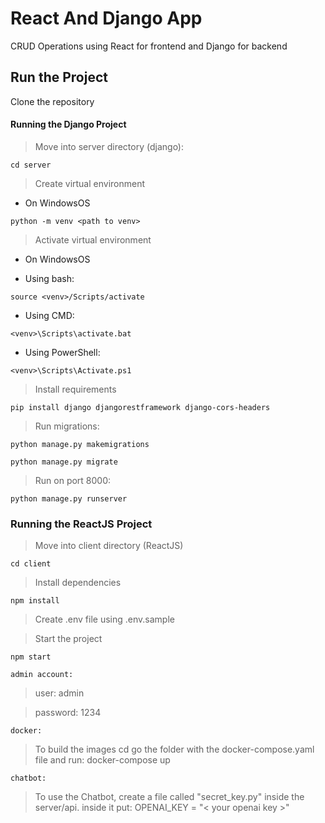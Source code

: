 # React And Django App

CRUD Operations using React for frontend and Django for backend

## Run the Project

Clone the repository

#### Running the Django Project

> Move into server directory (django):
```
cd server
```

> Create virtual environment

- On WindowsOS

```
python -m venv <path to venv>
```

> Activate virtual environment 

- On WindowsOS

- Using bash:
```
source <venv>/Scripts/activate
```

- Using CMD:
```
<venv>\Scripts\activate.bat
```

- Using PowerShell:
```
<venv>\Scripts\Activate.ps1
```

> Install requirements

```
pip install django djangorestframework django-cors-headers
```

> Run migrations:

```
python manage.py makemigrations
```

```
python manage.py migrate
```

> Run on port 8000:

```
python manage.py runserver
```

### Running the ReactJS Project

> Move into client directory (ReactJS)

```
cd client
```

> Install dependencies

```
npm install
```

> Create .env file using .env.sample

> Start the project

```
npm start
```

```
admin account:
```

> user: admin

> password: 1234

```
docker:
```

> To build the images cd go the folder with the docker-compose.yaml file and run: docker-compose up

```
chatbot:
```
> To use the Chatbot, create a file called "secret_key.py" inside the server/api.
>inside it put:
>OPENAI_KEY = "< your openai key >"
